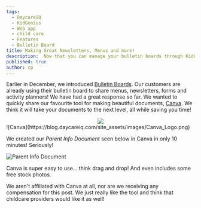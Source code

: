 ```yaml
---
tags:
  - DaycareIQ
  - KidGenius
  - Web app
  - child care
  - Features
  - Bulletin Board
title: Making Great Newsletters, Menus and more!
description:  Now that you can manage your bulletin boards through KidGenius, make your posts beautiful using Canva, our favourite design tool.
published: true
author: cp
---
```

Earlier in December, we introduced [Bulletin Boards](http://blog.daycareiq.com/2016-Bulletin-Board).  Our customers are already using their bulletin board to share menus, newsletters, forms and activity planners!  We have had a great response so far.  We wanted to quickly share our favourite tool for making beautiful documents, [Canva](https://www.canva.com).  We think it will take your documents to the next level, all while saving you time!

<div style="text-align:center"><img src ="https://blog.daycareiq.com/site_assets/images/Canva_Logo.png" /></div>
![Canva](https://blog.daycareiq.com/site_assets/images/Canva_Logo.png)

We created our *Parent Info Document* seen below in Canva in only 10 minutes!  Seriously!

![Parent Info Document](https://blog.daycareiq.com/site_assets/images/Parent_Info_Sheet.png)

Canva is super easy to use... think drag and drop!  And even includes some free stock photos.

We aren't affiliated with Canva at all, nor are we receiving any compensation for this post.  We just really like the tool and think that childcare providers would like it as well!
